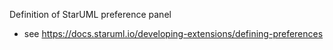 Definition of StarUML preference panel
* see https://docs.staruml.io/developing-extensions/defining-preferences